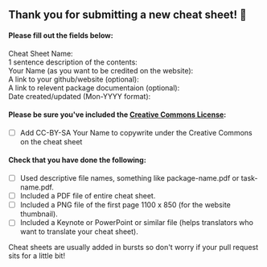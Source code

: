## Thank you for submitting a new cheat sheet! 🎉

#### Please fill out the fields below:  

Cheat Sheet Name:  
1 sentence description of the contents:  
Your Name (as you want to be credited on the website):  
A link to your github/website (optional):  
A link to relevent package documentaion (optional):  
Date created/updated (Mon-YYYY format):  

<!-- Please keep the below portion in your pull reuqest, and check `[x]` the applicable boxes. -->

#### Please be sure you've included the [Creative Commons License](https://creativecommons.org/licenses/by/4.0/):
- [ ] Add CC-BY-SA Your Name to copywrite under the Creative Commons on the cheat sheet

#### Check that you have done the following:
- [ ] Used descriptive file names, something like package-name.pdf or task-name.pdf.
- [ ] Included a PDF file of entire cheat sheet.
- [ ] Included a PNG file of the first page 1100 x 850 (for the website thumbnail).
- [ ] Included a Keynote or PowerPoint or similar file (helps translators who want to translate your cheat sheet).
 
Cheat sheets are usually added in bursts so don't worry if your pull request sits for a little bit!
